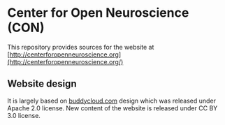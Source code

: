 # Center for Open Neuroscience (CON)

This repository provides sources for the website at [http://centerforopenneuroscience.org](http://centerforopenneuroscience.org/)

## Website design

It is largely based on [buddycloud.com](http://buddycloud.com) design which was
released under Apache 2.0 license.  New content of the website is released
under CC BY 3.0 license.
